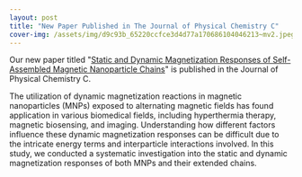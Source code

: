 ```yaml
---
layout: post
title: "New Paper Published in The Journal of Physical Chemistry C"
cover-img: /assets/img/d9c93b_65220ccfce3d4d77a170686104046213~mv2.jpeg
---
```

Our new paper titled "[Static and Dynamic Magnetization Responses of Self-Assembled Magnetic Nanoparticle Chains](https://pubs.acs.org/doi/10.1021/acs.jpcc.3c03755)" is published in the Journal of Physical Chemistry C.

  

The utilization of dynamic magnetization reactions in magnetic nanoparticles (MNPs) exposed to alternating magnetic fields has found application in various biomedical fields, including hyperthermia therapy, magnetic biosensing, and imaging. Understanding how different factors influence these dynamic magnetization responses can be difficult due to the intricate energy terms and interparticle interactions involved. In this study, we conducted a systematic investigation into the static and dynamic magnetization responses of both MNPs and their extended chains.